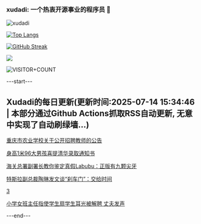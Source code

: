 ### xudadi: 一个热衷开源事业的程序员 👋

![xudadi](https://github-readme-stats-git-masterorgs-github-readme-stats-team.vercel.app/api?username=xudadi)

[![Top Langs](https://github-readme-stats.vercel.app/api/top-langs/?username=xudadi)](https://github.com/anuraghazra/github-readme-stats)

[![GitHub Streak](https://streak-stats.demolab.com?user=xudadi&locale=zh_Hans)](https://git.io/streak-stats)

![](https://raw.githubusercontent.com/xudadi/xudadi/main/assets/github-contribution-grid-snake.svg)

![VISITOR+COUNT](https://komarev.com/ghpvc/?username=xudadi&label=VISITOR+COUNT)


---start---

## Xudadi的每日更新(更新时间:2025-07-14 15:34:46 | 本部分通过Github Actions抓取RSS自动更新, 无意中实现了自动刷绿墙...)

[重庆市农业学校关于公开招聘教师的公告](https://www.gongkaoleida.com/article/2507969)

[身高1米96大男孩喜提清华录取通知书](https://m.163.com/news/article/K4E9990H051492T3.html)

[海关总署副署长教你鉴定真假Labubu：正版有九颗尖牙](https://m.163.com/news/article/K4E90T95053469M5.html)

[特斯拉副总裁陶琳发文谈“刹车门”：交给时间](https://m.163.com/news/article/K4E5NHLC053469LG.html)

[3](https://m.163.com/touch/news/sub/domestic)

[小学女班主任指使学生扇学生耳光被解聘 丈夫发声](https://m.163.com/news/article/K4E6KFU905561G0D.html)

---end---
